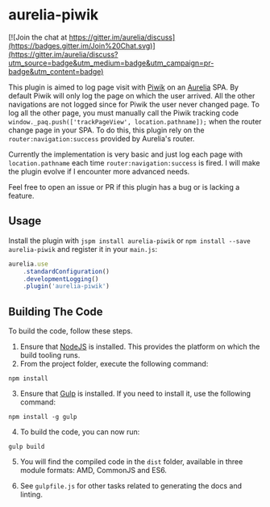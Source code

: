 # aurelia-piwik

[![Join the chat at https://gitter.im/aurelia/discuss](https://badges.gitter.im/Join%20Chat.svg)](https://gitter.im/aurelia/discuss?utm_source=badge&utm_medium=badge&utm_campaign=pr-badge&utm_content=badge)

This plugin is aimed to log page visit with [Piwik](http://piwik.org) on an [Aurelia](http://aurelia.io) SPA. By default Piwik will only log the page on which the user arrived. All the other navigations are not logged since for Piwik the user never changed page. To log all the other page, you must manually call the Piwik tracking code `window._paq.push(['trackPageView', location.pathname]);` when the router change page in your SPA. To do this, this plugin rely on the `router:navigation:success` provided by Aurelia's router.

Currently the implementation is very basic and just log each page with `location.pathname` each time `router:navigation:success` is fired. I will make the plugin evolve if I encounter more advanced needs.

Feel free to open an issue or PR if this plugin has a bug or is lacking a feature.

## Usage

Install the plugin with `jspm install aurelia-piwik` or `npm install --save aurelia-piwik` and register it in your `main.js`:

```js
aurelia.use
    .standardConfiguration()
    .developmentLogging()
    .plugin('aurelia-piwik')
```

## Building The Code

To build the code, follow these steps.

1. Ensure that [NodeJS](http://nodejs.org/) is installed. This provides the platform on which the build tooling runs.
2. From the project folder, execute the following command:

  ```shell
  npm install
  ```
3. Ensure that [Gulp](http://gulpjs.com/) is installed. If you need to install it, use the following command:

  ```shell
  npm install -g gulp
  ```
4. To build the code, you can now run:

  ```shell
  gulp build
  ```
5. You will find the compiled code in the `dist` folder, available in three module formats: AMD, CommonJS and ES6.

6. See `gulpfile.js` for other tasks related to generating the docs and linting.
